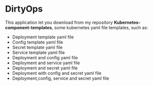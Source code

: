 # DirtyOps

This application let you download from my repository **Kubernetes-component-templates**, some kubernetes yaml file templates, such as:

* Deployment template yaml file
* Config template yaml file
* Secret template yaml file
* Service template yaml file
* Deployment and config yaml file
* Deployment and service yaml file
* Deployment and secret yaml file
* Deployment with config and secret yaml file
* Deployment,config, service and secret yaml file

